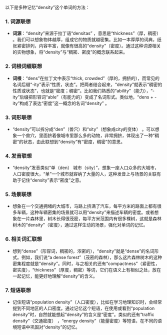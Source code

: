以下是多种记忆“density”这个单词的方法：

### 1. 词源联想
 - **词源**：“density”来源于拉丁语“densitas” ，意思是“thickness”（厚，稠密） 。我们可以想象物体越厚，组成它的物质就越密集。比如一本厚厚的词典，纸张紧密排列，内容丰富，就像有很高的“density”（密度）。通过这种词源相关的实物想象，将“density”与“稠密、密度”的概念联系起来。

### 2. 词根词缀联想
 - **词根**：“dens”在拉丁文中表示“thick, crowded”（厚的，拥挤的），而常见的名词后缀“-ity”表示“性质，状态”。把两者结合起来，“density”就表示“稠密的性质或状态”，也就是“密度；稠密”。比如我们熟悉的“ability”（能力），“-ity”后缀把形容词“able”（有能力的）变成了名词形式。类似地，“dens + -ity”构成了表达“密度”这一概念的名词“density” 。

### 3. 词形联想
 - “density”可以拆分成“den”（兽穴）和“sity”（想象成city的变体） 。可以想象一个兽穴，里面挤着像城市里那么多的动物，非常拥挤，体现出了一种“稠密”的状态，由此联想到“density”有“密度，稠密”的意思。

### 4. 发音联想
 - “density”发音类似“单（den） 城市（sity）”，想象一座人口众多的大城市，人口密度很大，“单”一个城市就容纳了大量的人，这种发音上与场景的关联有助于记住“density”表示“密度”之意。

### 5. 场景联想
 - 想象在一个交通拥堵的大城市，马路上挤满了汽车，每平方米的路面上都有很多车辆，这种车辆密集的场景就可以用“density”来描述车辆的密度。或者想象在一片森林里，树木长得很茂密，每平方米范围内有很多棵树，这就是森林树木的“density”（密度），通过这样生动的场景，强化对单词的记忆。

### 6. 相关词汇联想
 - 想到“dense”（形容词，稠密的，浓密的），“density”就是“dense”的名词形式。例如，我们说“a dense forest”（茂密的森林），那么这片森林树木的这种密集程度就是“density”。同时，与之相关的还有“compactness”（紧密性，密实度），“thickness”（厚度，稠密）等词，它们在语义上有相似之处，放在一起记忆，能更好地理解“density”的含义。

### 7. 短语联想
 - 记住短语“population density”（人口密度），比如在学习地理知识时，会经常提到不同地区的人口密度。通过记忆这个短语，在使用或看到“population density”时，自然就能想起“density”的含义是“密度”。类似的还有“traffic density”（交通密度） ，“energy density”（能量密度）等短语，在不同的语境短语中巩固对“density”的记忆。 